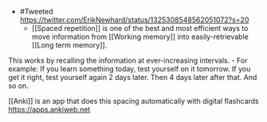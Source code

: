 - #Tweeted https://twitter.com/ErikNewhard/status/1325308548562051072?s=20
    - [[Spaced repetition]] is one of the best and most efficient ways to move information from [[Working memory]] into easily-retrievable [[Long term memory]].

This works by recalling the information at ever-increasing intervals.
    - For example: If you learn something today, test yourself on it tomorrow. If you get it right, test yourself again 2 days later. Then 4 days later after that. And so on.

[[Anki]] is an app that does this spacing automatically with digital flashcards https://apps.ankiweb.net

